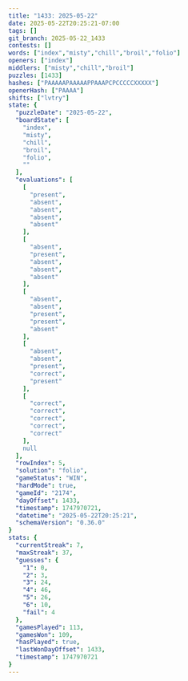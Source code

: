 ```yaml
---
title: "1433: 2025-05-22"
date: 2025-05-22T20:25:21-07:00
tags: []
git_branch: 2025-05-22_1433
contests: []
words: ["index","misty","chill","broil","folio"]
openers: ["index"]
middlers: ["misty","chill","broil"]
puzzles: [1433]
hashes: ["PAAAAAPAAAAAPPAAAPCPCCCCCXXXXX"]
openerHash: ["PAAAA"]
shifts: ["lvtry"]
state: {
  "puzzleDate": "2025-05-22",
  "boardState": [
    "index",
    "misty",
    "chill",
    "broil",
    "folio",
    ""
  ],
  "evaluations": [
    [
      "present",
      "absent",
      "absent",
      "absent",
      "absent"
    ],
    [
      "absent",
      "present",
      "absent",
      "absent",
      "absent"
    ],
    [
      "absent",
      "absent",
      "present",
      "present",
      "absent"
    ],
    [
      "absent",
      "absent",
      "present",
      "correct",
      "present"
    ],
    [
      "correct",
      "correct",
      "correct",
      "correct",
      "correct"
    ],
    null
  ],
  "rowIndex": 5,
  "solution": "folio",
  "gameStatus": "WIN",
  "hardMode": true,
  "gameId": "2174",
  "dayOffset": 1433,
  "timestamp": 1747970721,
  "datetime": "2025-05-22T20:25:21",
  "schemaVersion": "0.36.0"
}
stats: {
  "currentStreak": 7,
  "maxStreak": 37,
  "guesses": {
    "1": 0,
    "2": 3,
    "3": 24,
    "4": 46,
    "5": 26,
    "6": 10,
    "fail": 4
  },
  "gamesPlayed": 113,
  "gamesWon": 109,
  "hasPlayed": true,
  "lastWonDayOffset": 1433,
  "timestamp": 1747970721
}
---
```

<!-- more -->
